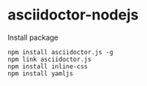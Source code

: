 # asciidoctor-nodejs

Install package 

```
npm install asciidoctor.js -g
npm link asciidoctor.js
npm install inline-css
npm install yamljs
```
